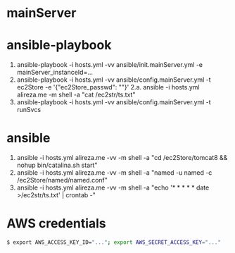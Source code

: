 mainServer
===

# ansible-playbook
1. ansible-playbook -i hosts.yml -vv ansible/init.mainServer.yml -e mainServer_instanceId=...
2. ansible-playbook -i hosts.yml -vv ansible/config.mainServer.yml -t ec2Store -e '{"ec2Store_passwd": ""}'
2.a. ansible -i hosts.yml alireza.me -m shell -a "cat /ec2str/ts.txt"
3. ansible-playbook -i hosts.yml -vv ansible/config.mainServer.yml -t runSvcs

# ansible
1. ansible -i hosts.yml alireza.me -vv -m shell -a "cd /ec2Store/tomcat8 && nohup bin/catalina.sh start"
2. ansible -i hosts.yml alireza.me -vv -m shell -a "named -u named -c /ec2Store/named/named.conf"
3. ansible -i hosts.yml alireza.me -vv -m shell -a "echo '* * * * * date >/ec2str/ts.txt' | crontab -"

# AWS credentials
```bash
$ export AWS_ACCESS_KEY_ID="..."; export AWS_SECRET_ACCESS_KEY="..."
```
